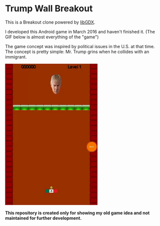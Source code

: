 # Trump Wall Breakout
This is a Breakout clone powered by [libGDX](https://libgdx.badlogicgames.com/). 

I developed this Android game in March 2016 and haven't finished it. (The GIF below is almost everything of the "game")

The game concept was inspired by political issues in the U.S. at that time.
The concept is pretty simple: Mr. Trump grins when he collides with an immigrant.

![Demo play](movies/trump_wall.gif)

**This repository is created only for showing my old game idea and not maintained for further development.**

